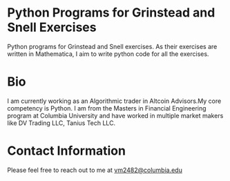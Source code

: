# Python Programs for Grinstead and Snell Exercises
Python programs for Grinstead and Snell exercises. As their exercises are written in Mathematica, I aim to write python code for all the exercises.

# Bio
I am currently working as an Algorithmic trader in Altcoin Advisors.My core competency is Python. I am from the Masters in Financial Engineering program at Columbia University and have worked in multiple market makers like DV Trading LLC, Tanius Tech LLC.

# Contact Information
Please feel free to reach out to me at vm2482@columbia.edu
